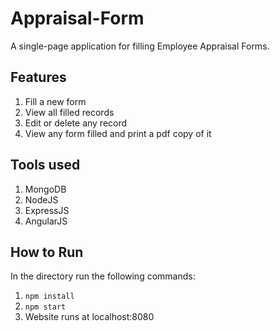 # Appraisal-Form
  A single-page application for filling Employee Appraisal Forms.
## Features
  1. Fill a new form
  2. View all filled records
  3. Edit or delete any record
  4. View any form filled and print a pdf copy of it
## Tools used
  1. MongoDB
  2. NodeJS
  3. ExpressJS
  4. AngularJS
## How to Run
  In the directory run the following commands:
  1. `npm install`
  2. `npm start`
  3. Website runs at localhost:8080
  
